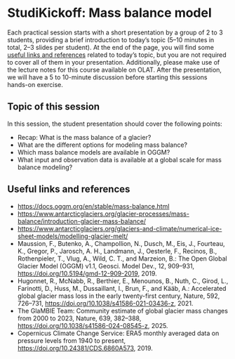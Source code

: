 # StudiKickoff: Mass balance model

Each practical session starts with a short presentation by a group of 2 to 3 students, providing a brief introduction to today’s topic (5–10 minutes in total, 2–3 slides per student). At the end of the page, you will find some [useful links and references](#useful-links-and-references) related to today’s topic, but you are not required to cover all of them in your presentation. Additionally, please make use of the lecture notes for this course available on OLAT. After the presentation, we will have a 5 to 10-minute discussion before starting this sessions hands-on exercise.

## Topic of this session

In this session, the student presentation should cover the following points:
- Recap: What is the mass balance of a glacier?
- What are the different options for modeling mass balance?
- Which mass balance models are available in OGGM?
- What input and observation data is available at a global scale for mass balance modeling?

## Useful links and references

- https://docs.oggm.org/en/stable/mass-balance.html
- https://www.antarcticglaciers.org/glacier-processes/mass-balance/introduction-glacier-mass-balance/
- https://www.antarcticglaciers.org/glaciers-and-climate/numerical-ice-sheet-models/modelling-glacier-melt/
- Maussion, F., Butenko, A., Champollion, N., Dusch, M., Eis, J., Fourteau, K., Gregor, P., Jarosch, A. H., Landmann, J., Oesterle, F., Recinos, B., Rothenpieler, T., Vlug, A., Wild, C. T., and Marzeion, B.: The Open Global Glacier Model (OGGM) v1.1, Geosci. Model Dev., 12, 909–931, https://doi.org/10.5194/gmd-12-909-2019, 2019.
- Hugonnet, R., McNabb, R., Berthier, E., Menounos, B., Nuth, C., Girod, L., Farinotti, D., Huss, M., Dussaillant, I., Brun, F., and Kääb, A.: Accelerated global glacier mass loss in the early twenty-first century, Nature, 592, 726–731, https://doi.org/10.1038/s41586-021-03436-z, 2021. 
- The GlaMBIE Team: Community estimate of global glacier mass changes from 2000 to 2023, Nature, 639, 382–388, https://doi.org/10.1038/s41586-024-08545-z, 2025.
- Copernicus Climate Change Service: ERA5 monthly averaged data on pressure levels from 1940 to present, https://doi.org/10.24381/CDS.6860A573, 2019. 
